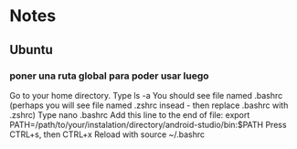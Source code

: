 # Notes

## Ubuntu
### poner una ruta global para poder usar luego
Go to your home directory.
Type ls -a
You should see file named .bashrc (perhaps you will see file named .zshrc insead - then replace .bashrc with .zshrc)
Type nano .bashrc
Add this line to the end of file: export PATH=/path/to/your/instalation/directory/android-studio/bin:$PATH
Press CTRL+s, then CTRL+x
Reload with source ~/.bashrc

